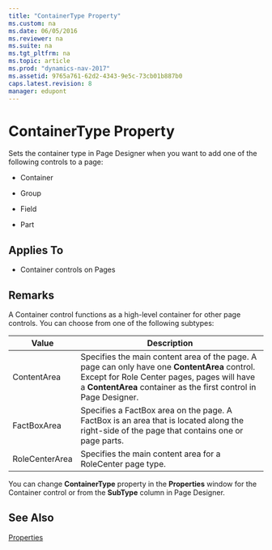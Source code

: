 ```yaml
---
title: "ContainerType Property"
ms.custom: na
ms.date: 06/05/2016
ms.reviewer: na
ms.suite: na
ms.tgt_pltfrm: na
ms.topic: article
ms.prod: "dynamics-nav-2017"
ms.assetid: 9765a761-62d2-4343-9e5c-73cb01b887b0
caps.latest.revision: 8
manager: edupont
---
```

# ContainerType Property
Sets the container type in Page Designer when you want to add one of the following controls to a page:  
  
-   Container  
  
-   Group  
  
-   Field  
  
-   Part  
  
## Applies To  
  
-   Container controls on Pages  
  
## Remarks  
 A Container control functions as a high-level container for other page controls. You can choose from one of the following subtypes:  
  
|Value|Description|  
|-----------|-----------------|  
|ContentArea|Specifies the main content area of the page. A page can only have one **ContentArea** control. Except for Role Center pages, pages will have a **ContentArea** container as the first control in Page Designer.|  
|FactBoxArea|Specifies a FactBox area on the page. A FactBox is an area that is located along the right-side of the page that contains one or page parts.|  
|RoleCenterArea|Specifies the main content area for a RoleCenter page type.|  
  
 You can change **ContainerType** property in the **Properties** window for the Container control or from the **SubType** column in Page Designer.  
  
## See Also  
 [Properties](Properties.md)